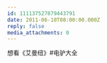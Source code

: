 ```yaml
---
id: 111137527879443791
date: 2011-06-10T08:00:00.000Z
reply: false
media_attachments: 0
---
```


想看《艾曼纽》#电驴大全 ​​​​

